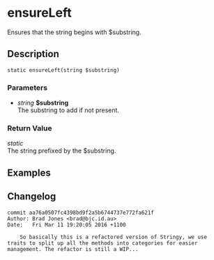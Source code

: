 # ensureLeft
Ensures that the string begins with $substring.

## Description
`static ensureLeft(string $substring)`

### Parameters
* _string_ __$substring__  
The substring to add if not present.


### Return Value
_static_  
The string prefixed by the $substring.

## Examples

## Changelog
```
commit aa76a0507fc4398bd9f2a5b6744737e772fa621f
Author: Brad Jones <brad@bjc.id.au>
Date:   Fri Mar 11 19:20:05 2016 +1100

    So basically this is a refactored version of Stringy, we use traits to split up all the methods into categories for easier management. The refactor is still a WIP...
```